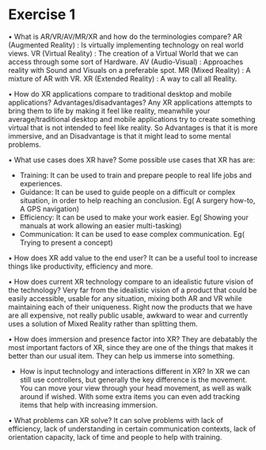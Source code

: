 # Exercise 1

• What is AR/VR/AV/MR/XR and how do the terminologies compare?
AR (Augmented Reality) : Is virtually implementing technology on real world views.
VR (Virtual Reality) : The creation of a Virtual World that we can access through some sort of Hardware.
AV (Audio-Visual) : Approaches  reality with Sound and Visuals on a preferable spot.
MR (Mixed Reality) : A mixture of AR with VR.
XR (Extended Reality) : A way to call all Reality.

• How do XR applications compare to traditional desktop and mobile applications? Advantages/disadvantages?
Any XR applications attempts to bring them to life by making it feel like reality, meanwhile your average/traditional desktop and mobile applications try to create something virtual that is not intended to feel like reality.
So Advantages is that it is more immersive, and an Disadvantage is that it might lead to some mental problems.

• What use cases does XR have?
Some possible use cases that XR has are:
- Training: It can be used to train and prepare people to real life jobs and experiences.
- Guidance:  It  can be used to guide people on a difficult or complex situation, in order to help reaching an conclusion. Eg( A surgery how-to, A GPS navigation)
- Efficiency: It can be used to make your work easier. Eg( Showing your manuals at work allowing an easier multi-tasking)
- Communication:   It can be used to ease complex communication. Eg( Trying to present a concept)

• How does XR add value to the end user?
It can be a useful tool to increase things like productivity, efficiency and more.

• How does current XR technology compare to an idealistic future vision of the technology?
Very far from the idealistic vision of a product that could be easily accessible, usable for any situation, mixing both AR and VR while maintaining each of their uniqueness. Right now the products that we have are all expensive, not really public usable, awkward to wear and currently uses a solution of Mixed Reality rather than splitting them.

• How does immersion and presence factor into XR?
They are debatably the most important factors of XR, since they are one of the things that makes it better than our usual item. They can help us immerse into something.

- How is input technology and interactions different in XR?
In XR we can still use controllers, but generally the key difference is the movement. You can move your view through your head movement, as well as walk around if wished. With some extra items you can even add tracking items that help with increasing immersion.

• What problems can XR solve?
It can solve problems with lack of efficiency, lack of understanding in certain communication contexts, lack of orientation capacity, lack of time and people to help with training.
